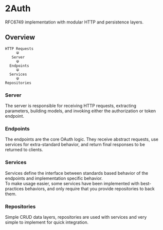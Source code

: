 # 2Auth
RFC6749 implementation with modular HTTP and persistence layers.

## Overview
```
HTTP Requests  
     ⟱ 
   Server
     ⟱ 
  Endpoints 
     ⟱
  Services
     ⟱
Repositories
```

### Server

The server is responsible for receiving HTTP requests, extracting parameters, 
building models, and invoking either the authorization or token endpoint.

### Endpoints

The endpoints are the core OAuth logic.
They receive abstract requests, use services for extra-standard behavior, 
and return final responses to be returned to clients.

### Services

Services define the interface between standards based behavior of the 
endpoints and implementation specific behavior.  
To make usage easier, some services have been implemented with best-practices 
behaviors, and only require that you provide repositories to back them.

### Repositories

Simple CRUD data layers, repositories are used with services
and very simple to implement for quick integration.

